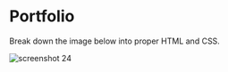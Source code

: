 # Portfolio
Break down the image below into proper HTML and CSS.

![screenshot 24](https://user-images.githubusercontent.com/37717564/44823266-54cd3e00-abb4-11e8-90a9-2d653d67eba7.png)

